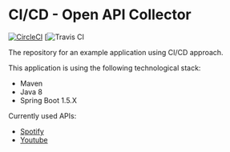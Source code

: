# CI/CD - Open API Collector

[![CircleCI](https://circleci.com/gh/antjori/devhub-cicd.svg?style=svg)](https://circleci.com/gh/antjori/devhub-cicd)
[![Travis CI](https://travis-ci.org/antjori/devhub-cicd.svg?branch=master)

The repository for an example application using CI/CD approach.

This application is using the following technological stack:

* Maven
* Java 8
* Spring Boot 1.5.X

Currently used APIs:

* [Spotify](https://developer.spotify.com/documentation/web-api/)
* [Youtube](https://developers.google.com/youtube/v3/getting-started)
